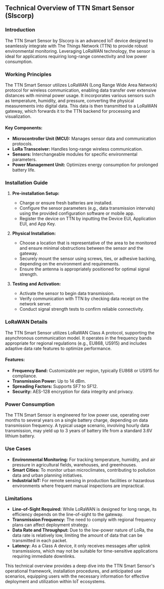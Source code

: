 ## Technical Overview of TTN Smart Sensor (Slscorp)

### Introduction
The TTN Smart Sensor by Slscorp is an advanced IoT device designed to seamlessly integrate with The Things Network (TTN) to provide robust environmental monitoring. Leveraging LoRaWAN technology, the sensor is ideal for applications requiring long-range connectivity and low power consumption.

### Working Principles
The TTN Smart Sensor utilizes LoRaWAN (Long Range Wide Area Network) protocol for wireless communication, enabling data transfer over extensive distances with minimal power usage. It incorporates various sensors such as temperature, humidity, and pressure, converting the physical measurements into digital data. This data is then transmitted to a LoRaWAN gateway, which forwards it to the TTN backend for processing and visualization.

#### Key Components:
- **Microcontroller Unit (MCU):** Manages sensor data and communication protocols.
- **LoRa Transceiver:** Handles long-range wireless communication.
- **Sensors:** Interchangeable modules for specific environmental parameters.
- **Power Management Unit:** Optimizes energy consumption for prolonged battery life.

### Installation Guide
1. **Pre-installation Setup:**
   - Charge or ensure fresh batteries are installed.
   - Configure the sensor parameters (e.g., data transmission intervals) using the provided configuration software or mobile app.
   - Register the device on TTN by inputting the Device EUI, Application EUI, and App Key.

2. **Physical Installation:**
   - Choose a location that is representative of the area to be monitored and ensure minimal obstructions between the sensor and the gateway.
   - Securely mount the sensor using screws, ties, or adhesive backing, depending on the environment and requirements.
   - Ensure the antenna is appropriately positioned for optimal signal strength.

3. **Testing and Activation:**
   - Activate the sensor to begin data transmission.
   - Verify communication with TTN by checking data receipt on the network server.
   - Conduct signal strength tests to confirm reliable connectivity.

### LoRaWAN Details
The TTN Smart Sensor utilizes LoRaWAN Class A protocol, supporting the asynchronous communication model. It operates in the frequency bands appropriate for regional regulations (e.g., EU868, US915) and includes adaptive data rate features to optimize performance.

#### Features:
- **Frequency Band:** Customizable per region, typically EU868 or US915 for compliance.
- **Transmission Power:** Up to 14 dBm.
- **Spreading Factors:** Supports SF7 to SF12.
- **Security:** AES-128 encryption for data integrity and privacy.

### Power Consumption
The TTN Smart Sensor is engineered for low power use, operating over months to several years on a single battery charge, depending on data transmission frequency. A typical usage scenario, involving hourly data transmission, may yield up to 3 years of battery life from a standard 3.6V lithium battery.

### Use Cases
- **Environmental Monitoring:** For tracking temperature, humidity, and air pressure in agricultural fields, warehouses, and greenhouses.
- **Smart Cities:** To monitor urban microclimates, contributing to pollution data and urban planning initiatives.
- **Industrial IoT:** For remote sensing in production facilities or hazardous environments where frequent manual inspections are impractical.

### Limitations
- **Line-of-Sight Required:** While LoRaWAN is designed for long range, its efficiency depends on the line-of-sight to the gateway.
- **Transmission Frequency:** The need to comply with regional frequency plans can affect deployment strategy.
- **Data Rate and Throughput:** Due to the low-power nature of LoRa, the data rate is relatively low, limiting the amount of data that can be transmitted in each packet.
- **Latency:** As a Class A device, it only receives messages after uplink transmissions, which may not be suitable for time-sensitive applications requiring immediate downlinks.

This technical overview provides a deep dive into the TTN Smart Sensor's operational framework, installation procedures, and anticipated use scenarios, equipping users with the necessary information for effective deployment and utilization within IoT ecosystems.